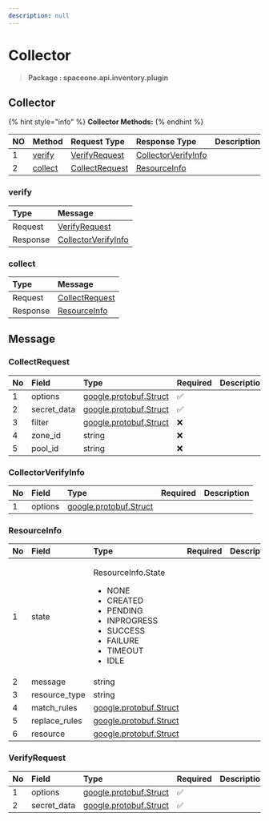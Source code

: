 ```yaml
---
description: null
---
```


# Collector

> **Package : spaceone.api.inventory.plugin**

## Collector

{% hint style="info" %}
**Collector Methods:**
{% endhint %}

| NO | Method | Request Type | Response Type | Description |
| :--- | :--- | :--- | :--- | :--- |
| 1 | [verify](collector%20%281%29.md#verify) | [VerifyRequest](collector%20%281%29.md#verifyrequest) | [CollectorVerifyInfo](collector%20%281%29.md#collectorverifyinfo) |  |
| 2 | [collect](collector%20%281%29.md#collect) | [CollectRequest](collector%20%281%29.md#collectrequest) | [ResourceInfo](collector%20%281%29.md#resourceinfo) |  |

### verify

| Type | Message |
| :--- | :--- |
| Request | [VerifyRequest](collector%20%281%29.md#verifyrequest) |
| Response | [CollectorVerifyInfo](collector%20%281%29.md#collectorverifyinfo) |

### collect

| Type | Message |
| :--- | :--- |
| Request | [CollectRequest](collector%20%281%29.md#collectrequest) |
| Response | [ResourceInfo](collector%20%281%29.md#resourceinfo) |

## Message

### CollectRequest

| No | Field | Type | Required | Description |
| :--- | :--- | :--- | :--- | :--- |
| 1 | options | [google.protobuf.Struct](https://github.com/protocolbuffers/protobuf/blob/master/src/google/protobuf/struct.proto) | ✅ |  |
| 2 | secret\_data | [google.protobuf.Struct](https://github.com/protocolbuffers/protobuf/blob/master/src/google/protobuf/struct.proto) | ✅ |  |
| 3 | filter | [google.protobuf.Struct](https://github.com/protocolbuffers/protobuf/blob/master/src/google/protobuf/struct.proto) | ❌ |  |
| 4 | zone\_id | string | ❌ |  |
| 5 | pool\_id | string | ❌ |  |

### CollectorVerifyInfo

| No | Field | Type | Required | Description |
| :--- | :--- | :--- | :--- | :--- |
| 1 | options | [google.protobuf.Struct](https://github.com/protocolbuffers/protobuf/blob/master/src/google/protobuf/struct.proto) |  |  |

### ResourceInfo

<table>
  <thead>
    <tr>
      <th style="text-align:left">No</th>
      <th style="text-align:left">Field</th>
      <th style="text-align:left">Type</th>
      <th style="text-align:left">Required</th>
      <th style="text-align:left">Description</th>
    </tr>
  </thead>
  <tbody>
    <tr>
      <td style="text-align:left">1</td>
      <td style="text-align:left">state</td>
      <td style="text-align:left">
        <p>ResourceInfo.State</p>
        <ul>
          <li>NONE</li>
          <li>CREATED</li>
          <li>PENDING</li>
          <li>INPROGRESS</li>
          <li>SUCCESS</li>
          <li>FAILURE</li>
          <li>TIMEOUT</li>
          <li>IDLE</li>
        </ul>
      </td>
      <td style="text-align:left"></td>
      <td style="text-align:left"></td>
    </tr>
    <tr>
      <td style="text-align:left">2</td>
      <td style="text-align:left">message</td>
      <td style="text-align:left">string</td>
      <td style="text-align:left"></td>
      <td style="text-align:left"></td>
    </tr>
    <tr>
      <td style="text-align:left">3</td>
      <td style="text-align:left">resource_type</td>
      <td style="text-align:left">string</td>
      <td style="text-align:left"></td>
      <td style="text-align:left"></td>
    </tr>
    <tr>
      <td style="text-align:left">4</td>
      <td style="text-align:left">match_rules</td>
      <td style="text-align:left"> <a href="https://github.com/protocolbuffers/protobuf/blob/master/src/google/protobuf/struct.proto">google.protobuf.Struct</a>
      </td>
      <td style="text-align:left"></td>
      <td style="text-align:left"></td>
    </tr>
    <tr>
      <td style="text-align:left">5</td>
      <td style="text-align:left">replace_rules</td>
      <td style="text-align:left"> <a href="https://github.com/protocolbuffers/protobuf/blob/master/src/google/protobuf/struct.proto">google.protobuf.Struct</a>
      </td>
      <td style="text-align:left"></td>
      <td style="text-align:left"></td>
    </tr>
    <tr>
      <td style="text-align:left">6</td>
      <td style="text-align:left">resource</td>
      <td style="text-align:left"> <a href="https://github.com/protocolbuffers/protobuf/blob/master/src/google/protobuf/struct.proto">google.protobuf.Struct</a>
      </td>
      <td style="text-align:left"></td>
      <td style="text-align:left"></td>
    </tr>
  </tbody>
</table>

### VerifyRequest

| No | Field | Type | Required | Description |
| :--- | :--- | :--- | :--- | :--- |
| 1 | options | [google.protobuf.Struct](https://github.com/protocolbuffers/protobuf/blob/master/src/google/protobuf/struct.proto) | ✅ |  |
| 2 | secret\_data | [google.protobuf.Struct](https://github.com/protocolbuffers/protobuf/blob/master/src/google/protobuf/struct.proto) | ✅ |  |

